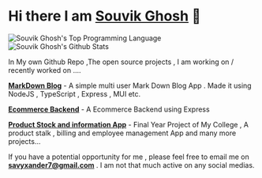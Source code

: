 # Hi there I am [Souvik Ghosh](https://www.souvik.tech/) 👋

![Souvik Ghosh's Top Programming Language](https://github-readme-stats.vercel.app/api/top-langs/?username=xandersavvy&count_private=true&layout=compact&theme=dracula&hide=html,css)
![Souvik Ghosh's Github Stats](https://github-readme-stats.vercel.app/api?username=xandersavvy&hide=stars&theme=dracula&show_icons=true)

In My own Github Repo ,The open source projects , I am working on / recently worked on ....

**[MarkDown Blog](https://github.com/xandersavvy/mdBook)**  - A simple multi user  Mark Down Blog App . Made it using NodeJS , TypeScript , Express , MUI etc.

**[Ecommerce Backend](https://github.com/xandersavvy/myecom)** - A Ecommerce Backend using Express

**[Product Stock and information App](https://github.com/xandersavvy/Final-YearProject-NiT)**  - Final Year Project of My College , A product stalk , billing and employee management App
and many more projects...


If you have a potential opportunity for me , please feel free to email me on **[savyxander7@gmail.com](mailto://savyxander7@gmail.com)**   . I am not that much active on any social medias.
